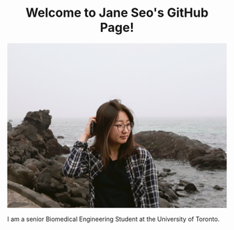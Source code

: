 <h1 align="center">
Welcome to Jane Seo's GitHub Page!
</h1>


<p align="center">
  <img width="600" src="/JHS.JPG">
</p>
<p align="left">
I am a senior Biomedical Engineering Student at the University of Toronto.
</p>
